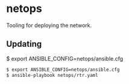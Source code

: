 # netops

Tooling for deploying the network.

## Updating

 $ export ANSIBLE_CONFIG=netops/ansible.cfg

```bash
$ export ANSIBLE_CONFIG=netops/ansible.cfg
$ ansible-playbook netops/rtr.yaml
```
